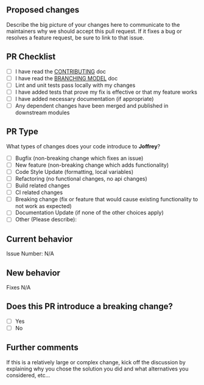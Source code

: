 ## Proposed changes

<!-- To avoid wasting your time, it's best to open a feature request issue first and wait for approval before working on it.-->

Describe the big picture of your changes here to communicate to the maintainers why we should accept this pull request. If it fixes a bug or resolves a feature request, be sure to link to that issue.

## PR Checklist

<!-- ℹ️ Put an `X` in the boxes that apply. You can also fill these out after creating the PR. If you're unsure about any of them, don't hesitate to ask. We're here to help! This is simply a reminder of what we are going to look for before merging your code. ℹ️ -->

- [ ] I have read the [CONTRIBUTING](https://github.com/davidsaulrodriguez/joffrrey/blob/master/CONTRIBUTING.md) doc
- [ ] I have read the [BRANCHING MODEL](https://github.com/davidsaulrodriguez/joffrrey/blob/master/BRANCHINGMODEL.md) doc
- [ ] Lint and unit tests pass locally with my changes
- [ ] I have added tests that prove my fix is effective or that my feature works
- [ ] I have added necessary documentation (if appropriate)
- [ ] Any dependent changes have been merged and published in downstream modules

## PR Type

<!-- Please check the one (or all) that applies to this PR using "x". -->

What types of changes does your code introduce to **Joffrey**?

- [ ] Bugfix (non-breaking change which fixes an issue)
- [ ] New feature (non-breaking change which adds functionality)
- [ ] Code Style Update (formatting, local variables)
- [ ] Refactoring (no functional changes, no api changes)
- [ ] Build related changes
- [ ] CI related changes
- [ ] Breaking change (fix or feature that would cause existing functionality to not work as expected)
- [ ] Documentation Update (if none of the other choices apply)
- [ ] Other (Please describe):

## Current behavior

<!-- Please describe the current behavior that you are modifying, or link to a relevant issue. -->

Issue Number: N/A

## New behavior

<!-- Please describe the new behavior that you are introducing, or link to a relevant issue. -->

Fixes N/A

## Does this PR introduce a breaking change?

- [ ] Yes
- [ ] No

## Further comments

If this is a relatively large or complex change, kick off the discussion by explaining why you chose the solution you did and what alternatives you considered, etc...
